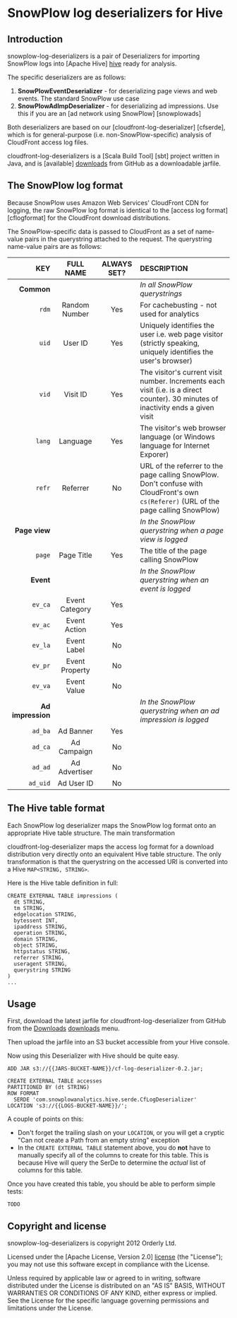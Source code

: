 # SnowPlow log deserializers for Hive

## Introduction

snowplow-log-deserializers is a pair of Deserializers for importing SnowPlow logs into [Apache Hive] [hive] ready for analysis.

The specific deserializers are as follows:

1. **SnowPlowEventDeserializer** - for deserializing page views and web events. The standard SnowPlow use case
2. **SnowPlowAdImpDeserializer** - for deserializing ad impressions. Use this if you are an [ad network using SnowPlow] [snowplowads]

Both deserializers are based on our [cloudfront-log-deserializer] [cfserde], which is for general-purpose (i.e. non-SnowPlow-specific) analysis of CloudFront access log files.

cloudfront-log-deserializers is a [Scala Build Tool] [sbt] project written in Java, and is [available] [downloads] from GitHub as a downloadable jarfile.

## The SnowPlow log format

Because SnowPlow uses Amazon Web Services' CloudFront CDN for logging, the raw SnowPlow log format is identical to the [access log format] [cflogformat] for the CloudFront download distributions.

The SnowPlow-specific data is passed to CloudFront as a set of name-value pairs in the querystring attached to the request. The querystring name-value pairs are as follows:

| **KEY**           | **FULL NAME**  | **ALWAYS SET?** | **DESCRIPTION**                                                                                                                        |
|------------------:|:--------------:|:---------------:|:---------------------------------------------------------------------------------------------------------------------------------------|
| **Common**        |                |                 | _In all SnowPlow querystrings_                                                                                                         |
| `rdm`             | Random Number  | Yes             | For cachebusting - not used for analytics                                                                                              |
| `uid`             | User ID        | Yes             | Uniquely identifies the user i.e. web page visitor (strictly speaking, uniquely identifies the user's browser)                         |
| `vid`             | Visit ID       | Yes             | The visitor's current visit number. Increments each visit (i.e. is a direct counter). 30 minutes of inactivity ends a given visit      |
| `lang`            | Language       | Yes             | The visitor's web browser language (or Windows language for Internet Exporer)                                                          |
| `refr`            | Referrer       | No              | URL of the referrer to the page calling SnowPlow. Don't confuse with CloudFront's own `cs(Referer)` (URL of the page calling SnowPlow) | 
| **Page view**     |                |                 | _In the SnowPlow querystring when a page view is logged_                                                                               |
| `page`            | Page Title     | Yes             | The title of the page calling SnowPlow                                                                                                 |
| **Event**         |                |                 | _In the SnowPlow querystring when an event is logged_                                                                                  | 
| `ev_ca`           | Event Category | Yes             |     |
| `ev_ac`           | Event Action   | Yes             |     |
| `ev_la`           | Event Label    | No              |     |
| `ev_pr`           | Event Property | No              |     |
| `ev_va`           | Event Value    | No              |     |
| **Ad impression** |                |                 | _In the SnowPlow querystring when an ad impression is logged_                                                                          |
| `ad_ba`           | Ad Banner      | Yes             | |
| `ad_ca`           | Ad Campaign    | No              | |
| `ad_ad`           | Ad Advertiser  | No              | |
| `ad_uid`          | Ad User ID     | No              | |

## The Hive table format

Each SnowPlow log deserializer maps the SnowPlow log format onto an appropriate Hive table structure. The main transformation 

cloudfront-log-deserializer maps the access log format for a download distribution very directly onto an equivalent Hive table structure. The only transformation is that the querystring on the accessed URI is converted into a Hive `MAP<STRING, STRING>`.

Here is the Hive table definition in full:

    CREATE EXTERNAL TABLE impressions (
      dt STRING,
      tm STRING,
      edgelocation STRING,
      bytessent INT,
      ipaddress STRING,
      operation STRING,
      domain STRING,
      object STRING,
      httpstatus STRING,
      referrer STRING, 
      useragent STRING,
      querystring STRING
    )
    ...

## Usage

First, download the latest jarfile for cloudfront-log-deserializer from GitHub from the [Downloads] [downloads] menu.

Then upload the jarfile into an S3 bucket accessible from your Hive console.

Now using this Deserializer with Hive should be quite easy.

    ADD JAR s3://{{JARS-BUCKET-NAME}}/cf-log-deserializer-0.2.jar;

    CREATE EXTERNAL TABLE accesses 
    PARTITIONED BY (dt STRING)
    ROW FORMAT 
      SERDE 'com.snowplowanalytics.hive.serde.CfLogDeserializer'
    LOCATION 's3://{{LOGS-BUCKET-NAME}}/';

A couple of points on this:

* Don't forget the trailing slash on your `LOCATION`, or you will get a cryptic "Can not create a Path from an empty string" exception
* In the `CREATE EXTERNAL TABLE` statement above, you do **not** have to manually specify all of the columns to create for this table. This is because Hive will query the SerDe to determine the _actual_ list of columns for this table.

Once you have created this table, you should be able to perform simple tests:

    TODO

## Copyright and license

snowplow-log-deserializers is copyright 2012 Orderly Ltd.

Licensed under the [Apache License, Version 2.0] [license] (the "License");
you may not use this software except in compliance with the License.

Unless required by applicable law or agreed to in writing, software
distributed under the License is distributed on an "AS IS" BASIS,
WITHOUT WARRANTIES OR CONDITIONS OF ANY KIND, either express or implied.
See the License for the specific language governing permissions and
limitations under the License.

[hive]: http://hive.apache.org/ 
[snowplowserdes]: https://github.com/snowplow/snowplow/tree/master/serdes
[awslogdocs]: http://docs.amazonwebservices.com/AmazonCloudFront/latest/DeveloperGuide/AccessLogs.html#LogFileFormat
[license]: http://www.apache.org/licenses/LICENSE-2.0
[loganalyzer]: http://elasticmapreduce.s3.amazonaws.com/samples/cloudfront/code/cloudfront-loganalyzer.tgz
[w3cformat]: http://www.w3.org/TR/WD-logfile.html 
[s3logdeserializer]: http://javasourcecode.org/html/open-source/hive/hive-0.7.1/org/apache/hadoop/hive/contrib/serde2/s3/S3LogDeserializer.html
[downloads]: https://github.com/snowplow/cloudfront-log-deserializer/downloads